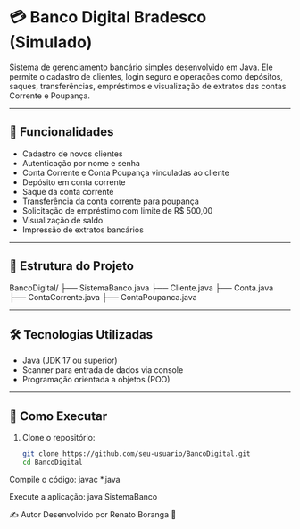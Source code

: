 # 💳 Banco Digital Bradesco (Simulado)

Sistema de gerenciamento bancário simples desenvolvido em Java. Ele permite o cadastro de clientes, login seguro e operações como depósitos, saques, transferências, empréstimos e visualização de extratos das contas Corrente e Poupança.

---

## 🚀 Funcionalidades

- Cadastro de novos clientes
- Autenticação por nome e senha
- Conta Corrente e Conta Poupança vinculadas ao cliente
- Depósito em conta corrente
- Saque da conta corrente
- Transferência da conta corrente para poupança
- Solicitação de empréstimo com limite de R$ 500,00
- Visualização de saldo
- Impressão de extratos bancários

---

## 📌 Estrutura do Projeto

BancoDigital/ ├── SistemaBanco.java ├── Cliente.java ├── Conta.java ├── ContaCorrente.java ├── ContaPoupanca.java


---

## 🛠️ Tecnologias Utilizadas

- Java (JDK 17 ou superior)
- Scanner para entrada de dados via console
- Programação orientada a objetos (POO)

---

## 🏁 Como Executar

1. Clone o repositório:
   ```bash
   git clone https://github.com/seu-usuario/BancoDigital.git
   cd BancoDigital

Compile o código:
javac *.java

Execute a aplicação:
java SistemaBanco


✍️ Autor
Desenvolvido por Renato Boranga 🚀
